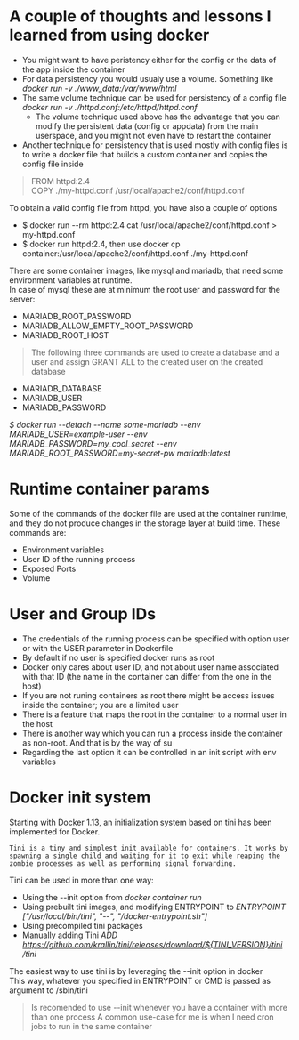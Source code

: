 # A couple of thoughts and lessons I learned from using docker

- You might want to have peristency either for the config or the data of the app inside the container
- For data persistency you would usualy use a volume. Something like *docker run -v ./www_data:/var/www/html*
- The same volume technique can be used for persistency of a config file *docker run -v ./httpd.conf:/etc/httpd/httpd.conf*
	- The volume technique used above has the advantage that you can modify the persistent data (config or appdata)
	from the main userspace, and you might not even have to restart the container
- Another technique for persistency that is used mostly with config files is to write a docker file that builds a custom
container and copies the config file inside
>FROM httpd:2.4  
>COPY ./my-httpd.conf /usr/local/apache2/conf/httpd.conf

To obtain a valid config file from httpd, you have also a couple of options

- $ docker run --rm httpd:2.4 cat /usr/local/apache2/conf/httpd.conf > my-httpd.conf 
- $ docker run httpd:2.4, then use docker cp container:/usr/local/apache2/conf/httpd.conf ./my-httpd.conf

There are some container images, like mysql and mariadb, that need some environment variables at runtime.  
In case of mysql these are at minimum the root user and password for the server:

- MARIADB_ROOT_PASSWORD
- MARIADB_ALLOW_EMPTY_ROOT_PASSWORD
- MARIADB_ROOT_HOST
> The following three commands are used to create a database and a user
and assign GRANT ALL to the created user on the created database
- MARIADB_DATABASE
- MARIADB_USER
- MARIADB_PASSWORD

*$ docker run --detach --name some-mariadb --env MARIADB_USER=example-user --env MARIADB_PASSWORD=my_cool_secret --env MARIADB_ROOT_PASSWORD=my-secret-pw  mariadb:latest*

# Runtime container params

Some of the commands of the docker file are used at the container runtime, and they do not produce changes in the storage layer at build time.
These commands are: 

- Environment variables
- User ID of the running process
- Exposed Ports
- Volume


# User and Group IDs

- The credentials of the running process can be specified with option user or with the USER parameter in Dockerfile
- By default if no user is specified docker runs as root
- Docker only cares about user ID, and not about user name associated with that ID (the name in the container can differ 
	from the one in the host)
- If you are not runing containers as root there might be access issues inside the container; you are a limited user
- There is a feature that maps the root in the container to a normal user in the host
- There is another way which you can run a process inside the container as non-root. And that is by the way of su
- Regarding the last option it can be controlled in an init script with env variables

# Docker init system

Starting with Docker 1.13, an initialization system based on tini has been implemented for Docker.

```
Tini is a tiny and simplest init available for containers. It works by spawning a single child and waiting for it to exit while reaping the zombie processes as well as performing signal forwarding.
```

Tini can be used in more than one way:

- Using the --init option from *docker container run*
- Using prebuilt tini images, and modifying ENTRYPOINT to *ENTRYPOINT ["/usr/local/bin/tini", "--", "/docker-entrypoint.sh"]*
- Using precompiled tini packages 
- Manually adding Tini *ADD https://github.com/krallin/tini/releases/download/${TINI_VERSION}/tini /tini*

The easiest way to use tini is by leveraging the --init option in docker  
This way, whatever you specified in ENTRYPOINT or CMD is passed as argument to /sbin/tini

>Is recomended to use --init whenever you have a container with more than one process
>A common use-case for me is when I need cron jobs to run in the same container

